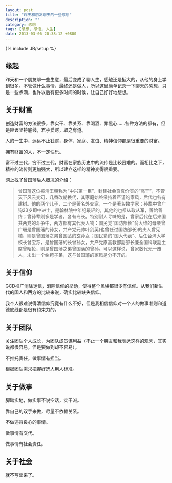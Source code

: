 ```yaml
---
layout: post
title: "昨天和朋友聊天的一些感想"
description: ""
category: 感想
tags: [感想, 感悟, 人生]
date: 2013-03-06 20:38:12 +0800
---
```

{% include JB/setup %}

## 缘起

昨天和一个朋友聊一些生意，最后变成了聊人生，感触还是挺大的，从他的身上学到很多。不管做什么事情，最终还是做人，所以这里简单记录一下聊天的感想，只是一些点滴，也许以后有更多时间的时候，让自己好好地想想。

## 关于财富

创造财富的方法很多，靠实干、靠关系、靠喝酒、靠黑心……各种方法的都有，但是应该坚持底线，君子爱财，取之有道。

人的一生中，远远不止钱财，身体、家庭、友谊、精神信仰都是很重要的财富。

拥有财富的人，不一定快乐。

富不过三代，穷不过三代，财富在家族历史中的流传是比较困难的。而相比之下，精神的流传则更加强大，所以建立这样的精神变得很重要。

网上找了曾国藩后人概况的介绍：

> 曾国藩这位被清王朝称为“中兴第一臣”、封建社会货真价实的“高干”，不管天下风云变幻，几番改朝换代，其家庭始终保持着严谨的家风，后代也各有建树。他的两个儿子，二个是著名外交家，一个是著名数学家；孙辈中曾广钧23岁即中进士，是翰林院中年纪最轻的，其他的也都从政从军，善始善终；曾孙辈则多是学者，各有专长。特别耐人寻味的是，曾家后代在后来国共两党的斗争中，两方都有其代表人物：国民党“国防部长”俞大维的母亲曾广珊是曾国藩的孙女，共产党元帅叶剑英(也曾任过国防部长)的夫人曾宪植，则是曾国藩之弟曾国荃的玄孙女；国民党的“国大代表”、后任台湾大学校长曾宝荪，是曾国藩的长曾孙女，共产党原高教部副部长兼全国科联副主席曾昭抡，则是曾国藩之弟曾国潢的曾孙。可以这样说，曾家数代无一废人，未出一个纨绔子弟，这与曾国藩的家风是分不开的。

## 关于信仰

GCD推广消除迷信，消除信仰的举动，使得整个民族都很少有信仰。从我们新生代的国人和西方的比较来说，确实比较缺失信仰。

我个人很难说得清信仰究竟有什么不好，但是我相信信仰对一个人的做事准则和道德底线都是很有约束力的。

## 关于团队

关注团队个人成长，为团队成员谋利益（不止一个朋友和我表达这样的观念，其实说都很容易，但是要做到却不容易）。

不推托责任，做事情有担当。

根据团队需求把握好选人用人标准。

## 关于做事

脚踏实地，做实事不说空话，实干派。

靠自己的双手来做，尽量不依赖关系。

不做违背良心的事情。

做事情有交代。

做事情有社会责任。

## 关于社会

就不写出来了。

